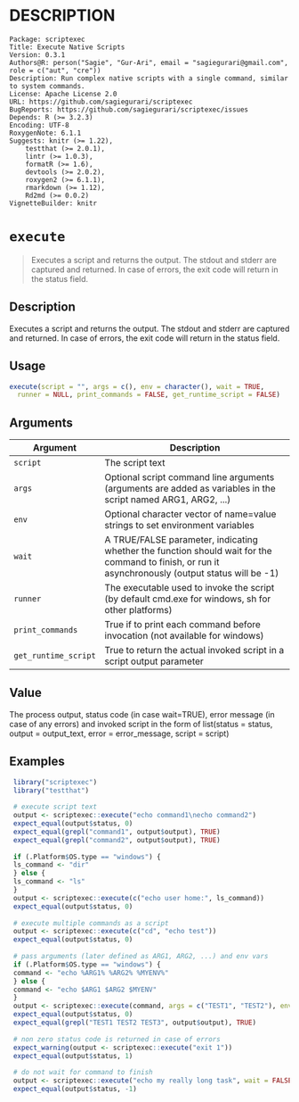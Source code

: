 # DESCRIPTION

```
Package: scriptexec
Title: Execute Native Scripts
Version: 0.3.1
Authors@R: person("Sagie", "Gur-Ari", email = "sagiegurari@gmail.com", role = c("aut", "cre"))
Description: Run complex native scripts with a single command, similar to system commands.
License: Apache License 2.0
URL: https://github.com/sagiegurari/scriptexec
BugReports: https://github.com/sagiegurari/scriptexec/issues
Depends: R (>= 3.2.3)
Encoding: UTF-8
RoxygenNote: 6.1.1
Suggests: knitr (>= 1.22),
    testthat (>= 2.0.1),
    lintr (>= 1.0.3),
    formatR (>= 1.6),
    devtools (>= 2.0.2),
    roxygen2 (>= 6.1.1),
    rmarkdown (>= 1.12),
    Rd2md (>= 0.0.2)
VignetteBuilder: knitr
```


# `execute`
> Executes a script and returns the output.
 The stdout and stderr are captured and returned.
 In case of errors, the exit code will return in the status field.

## Description


 Executes a script and returns the output.
 The stdout and stderr are captured and returned.
 In case of errors, the exit code will return in the status field.


## Usage

```r
execute(script = "", args = c(), env = character(), wait = TRUE,
  runner = NULL, print_commands = FALSE, get_runtime_script = FALSE)
```


## Arguments

Argument      |Description
------------- |----------------
```script```     |     The script text
```args```     |     Optional script command line arguments (arguments are added as variables in the script named ARG1, ARG2, ...)
```env```     |     Optional character vector of name=value strings to set environment variables
```wait```     |     A TRUE/FALSE parameter, indicating whether the function should wait for the command to finish, or run it asynchronously (output status will be -1)
```runner```     |     The executable used to invoke the script (by default cmd.exe for windows, sh for other platforms)
```print_commands```     |     True if to print each command before invocation (not available for windows)
```get_runtime_script```     |     True to return the actual invoked script in a script output parameter

## Value


 The process output, status code (in case wait=TRUE), error message (in case of any errors) and invoked script in the form of list(status = status, output = output_text, error = error_message, script = script)


## Examples

```r 
 library("scriptexec")
 library("testthat")
 
 # execute script text
 output <- scriptexec::execute("echo command1\necho command2")
 expect_equal(output$status, 0)
 expect_equal(grepl("command1", output$output), TRUE)
 expect_equal(grepl("command2", output$output), TRUE)
 
 if (.Platform$OS.type == "windows") {
 ls_command <- "dir"
 } else {
 ls_command <- "ls"
 }
 output <- scriptexec::execute(c("echo user home:", ls_command))
 expect_equal(output$status, 0)
 
 # execute multiple commands as a script
 output <- scriptexec::execute(c("cd", "echo test"))
 expect_equal(output$status, 0)
 
 # pass arguments (later defined as ARG1, ARG2, ...) and env vars
 if (.Platform$OS.type == "windows") {
 command <- "echo %ARG1% %ARG2% %MYENV%"
 } else {
 command <- "echo $ARG1 $ARG2 $MYENV"
 }
 output <- scriptexec::execute(command, args = c("TEST1", "TEST2"), env = c("MYENV=TEST3"))
 expect_equal(output$status, 0)
 expect_equal(grepl("TEST1 TEST2 TEST3", output$output), TRUE)
 
 # non zero status code is returned in case of errors
 expect_warning(output <- scriptexec::execute("exit 1"))
 expect_equal(output$status, 1)
 
 # do not wait for command to finish
 output <- scriptexec::execute("echo my really long task", wait = FALSE)
 expect_equal(output$status, -1)
 ``` 

